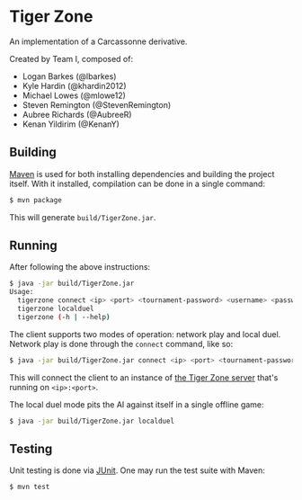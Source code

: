 # Tiger Zone

An implementation of a Carcassonne derivative.

Created by Team I, composed of:

  * Logan Barkes (@lbarkes)
  * Kyle Hardin (@khardin2012)
  * Michael Lowes (@mlowe12)
  * Steven Remington (@StevenRemington)
  * Aubree Richards (@AubreeR)
  * Kenan Yildirim (@KenanY)

## Building

[Maven](https://maven.apache.org/) is used for both installing dependencies and
building the project itself. With it installed, compilation can be done in a
single command:

``` bash
$ mvn package
```

This will generate `build/TigerZone.jar`.

## Running

After following the above instructions:

``` bash
$ java -jar build/TigerZone.jar
Usage:
  tigerzone connect <ip> <port> <tournament-password> <username> <password>
  tigerzone localduel
  tigerzone (-h | --help)
```

The client supports two modes of operation: network play and local duel. Network
play is done through the `connect` command, like so:

``` bash
$ java -jar build/TigerZone.jar connect <ip> <port> <tournament-password> <username> <password>
```

This will connect the client to an instance of
[the Tiger Zone server](https://github.com/chausen/TigerZoneServer) that's
running on `<ip>:<port>`.

The local duel mode pits the AI against itself in a single offline game:

``` bash
$ java -jar build/TigerZone.jar localduel
```

## Testing

Unit testing is done via [JUnit](http://junit.org/junit4/). One may run the test
suite with Maven:

``` bash
$ mvn test
```
